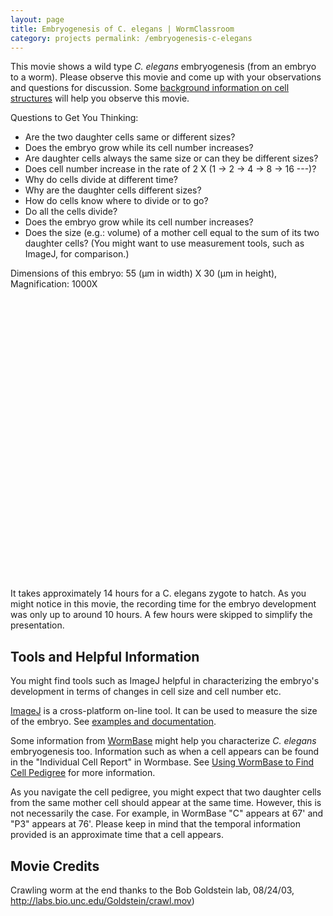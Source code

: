 ```yaml
---
layout: page
title: Embryogenesis of C. elegans | WormClassroom
category: projects permalink: /embryogenesis-c-elegans
---
```

This movie shows a wild type *C. elegans* embryogenesis (from an embryo
to a worm). Please observe this movie and come up with your observations
and questions for discussion. Some [background information on cell
structures](/example-research-cell-polarity "Example Research - Cell Polarity") will
help you observe this movie.

Questions to Get You Thinking:

-   Are the two daughter cells same or different sizes?
-   Does the embryo grow while its cell number increases?
-   Are daughter cells always the same size or can they be different
    sizes?
-   Does cell number increase in the rate of 2 X (1 -&gt; 2 -&gt; 4
    -&gt; 8 -&gt; 16 ---)?
-   Why do cells divide at different time?
-   Why are the daughter cells different sizes?
-   How do cells know where to divide or to go?
-   Do all the cells divide?
-   Does the embryo grow while its cell number increases?
-   Does the size (e.g.: volume) of a mother cell equal to the sum of
    its two daughter cells? (You might want to use measurement tools,
    such as ImageJ, for comparison.)

Dimensions of this embryo: 55 (µm in width) X 30 (µm in height),
Magnification: 1000X

<div style="width: 550px; height: 450px;"
data="files/worm/EmbryoHatch.swf" type="application/x-shockwave-flash"
width="550" height="450">

</div>

It takes approximately 14 hours for a C. elegans zygote to hatch. As you
might notice in this movie, the recording time for the embryo
development was only up to around 10 hours. A few hours were skipped to
simplify the presentation.

Tools and Helpful Information
-----------------------------

You might find tools such as ImageJ helpful in characterizing the
embryo's development in terms of changes in cell size and cell number
etc.

[ImageJ](https://imagej.nih.gov/ij/) is a cross-platform on-line tool.
It can be used to measure the size of the embryo. See [examples and
documentation](https://imagej.nih.gov/ij/docs/index.html).

Some information from
[WormBase](http://www.wormbase.org/ "Opens in new window") might help
you characterize *C. elegans* embryogenesis too. Information such as
when a cell appears can be found in the "Individual Cell Report" in
Wormbase. See [Using WormBase to Find Cell
Pedigree](/using-wormbase-find-cell-pedigree "Using WormBase to find Cell Pedigree")
for more information.

As you navigate the cell pedigree, you might expect that two daughter
cells from the same mother cell should appear at the same time. However,
this is not necessarily the case. For example, in WormBase "C" appears
at 67' and "P3" appears at 76'. Please keep in mind that the temporal
information provided is an approximate time that a cell appears.

Movie Credits
-------------

Crawling worm at the end thanks to the Bob Goldstein lab, 08/24/03,
<http://labs.bio.unc.edu/Goldstein/crawl.mov>)
